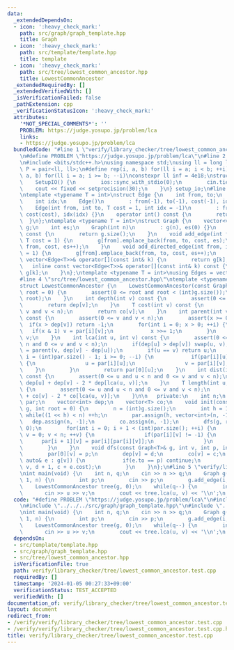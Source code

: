 ```yaml
---
data:
  _extendedDependsOn:
  - icon: ':heavy_check_mark:'
    path: src/graph/graph_template.hpp
    title: Graph
  - icon: ':heavy_check_mark:'
    path: src/template/template.hpp
    title: template
  - icon: ':heavy_check_mark:'
    path: src/tree/lowest_common_ancestor.hpp
    title: LowestCommonAncestor
  _extendedRequiredBy: []
  _extendedVerifiedWith: []
  _isVerificationFailed: false
  _pathExtension: cpp
  _verificationStatusIcon: ':heavy_check_mark:'
  attributes:
    '*NOT_SPECIAL_COMMENTS*': ''
    PROBLEM: https://judge.yosupo.jp/problem/lca
    links:
    - https://judge.yosupo.jp/problem/lca
  bundledCode: "#line 1 \"verify/library_checker/tree/lowest_common_ancestor.test.cpp\"\
    \n#define PROBLEM \"https://judge.yosupo.jp/problem/lca\"\n#line 2 \"src/template/template.hpp\"\
    \n#include <bits/stdc++.h>\nusing namespace std;\nusing ll = long long;\nusing\
    \ P = pair<ll, ll>;\n#define rep(i, a, b) for(ll i = a; i < b; ++i)\n#define rrep(i,\
    \ a, b) for(ll i = a; i >= b; --i)\nconstexpr ll inf = 4e18;\nstruct SetupIO {\n\
    \    SetupIO() {\n        ios::sync_with_stdio(0);\n        cin.tie(0);\n    \
    \    cout << fixed << setprecision(30);\n    }\n} setup_io;\n#line 3 \"src/graph/graph_template.hpp\"\
    \ntemplate <typename T = int>\nstruct Edge {\n    int from, to;\n    T cost;\n\
    \    int idx;\n    Edge()\n        : from(-1), to(-1), cost(-1), idx(-1) {}\n\
    \    Edge(int from, int to, T cost = 1, int idx = -1)\n        : from(from), to(to),\
    \ cost(cost), idx(idx) {}\n    operator int() const {\n        return to;\n  \
    \  }\n};\ntemplate <typename T = int>\nstruct Graph {\n    vector<vector<Edge<T>>>\
    \ g;\n    int es;\n    Graph(int n)\n        : g(n), es(0) {}\n    size_t size()\
    \ const {\n        return g.size();\n    }\n    void add_edge(int from, int to,\
    \ T cost = 1) {\n        g[from].emplace_back(from, to, cost, es);\n        g[to].emplace_back(to,\
    \ from, cost, es++);\n    }\n    void add_directed_edge(int from, int to, T cost\
    \ = 1) {\n        g[from].emplace_back(from, to, cost, es++);\n    }\n    inline\
    \ vector<Edge<T>>& operator[](const int& k) {\n        return g[k];\n    }\n \
    \   inline const vector<Edge<T>>& operator[](const int& k) const {\n        return\
    \ g[k];\n    }\n};\ntemplate <typename T = int>\nusing Edges = vector<Edge<T>>;\n\
    #line 4 \"src/tree/lowest_common_ancestor.hpp\"\ntemplate <typename T = int>\n\
    struct LowestCommonAncestor {\n    LowestCommonAncestor(const Graph<T>& g, int\
    \ root = 0) {\n        assert(0 <= root and root < (int)g.size());\n        init(g,\
    \ root);\n    }\n    int depth(int v) const {\n        assert(0 <= v and v < n);\n\
    \        return dep[v];\n    }\n    T cost(int v) const {\n        assert(0 <=\
    \ v and v < n);\n        return co[v];\n    }\n    int parent(int v, int x = 1)\
    \ const {\n        assert(0 <= v and v < n);\n        assert(x >= 0);\n      \
    \  if(x > dep[v]) return -1;\n        for(int i = 0; x > 0; ++i) {\n         \
    \   if(x & 1) v = par[i][v];\n            x >>= 1;\n        }\n        return\
    \ v;\n    }\n    int lca(int u, int v) const {\n        assert(0 <= u and u <\
    \ n and 0 <= v and v < n);\n        if(dep[u] > dep[v]) swap(u, v);\n        v\
    \ = parent(v, dep[v] - dep[u]);\n        if(u == v) return u;\n        for(int\
    \ i = (int)par.size() - 1; i >= 0; --i) {\n            if(par[i][u] != par[i][v])\
    \ {\n                u = par[i][u];\n                v = par[i][v];\n        \
    \    }\n        }\n        return par[0][u];\n    }\n    int dist(int u, int v)\
    \ const {\n        assert(0 <= u and u < n and 0 <= v and v < n);\n        return\
    \ dep[u] + dep[v] - 2 * dep[lca(u, v)];\n    }\n    T length(int u, int v) const\
    \ {\n        assert(0 <= u and u < n and 0 <= v and v < n);\n        return co[u]\
    \ + co[v] - 2 * co[lca(u, v)];\n    }\n\n   private:\n    int n;\n    vector<vector<int>>\
    \ par;\n    vector<int> dep;\n    vector<T> co;\n    void init(const Graph<T>&\
    \ g, int root = 0) {\n        n = (int)g.size();\n        int h = 1;\n       \
    \ while((1 << h) < n) ++h;\n        par.assign(h, vector<int>(n, -1));\n     \
    \   dep.assign(n, -1);\n        co.assign(n, -1);\n        dfs(g, root, -1, 0,\
    \ 0);\n        for(int i = 0; i + 1 < (int)par.size(); ++i) {\n            for(int\
    \ v = 0; v < n; ++v) {\n                if(par[i][v] != -1) {\n              \
    \      par[i + 1][v] = par[i][par[i][v]];\n                }\n            }\n\
    \        }\n    }\n    void dfs(const Graph<T>& g, int v, int p, int d, T c) {\n\
    \        par[0][v] = p;\n        dep[v] = d;\n        co[v] = c;\n        for(const\
    \ auto& e : g[v]) {\n            if(e.to == p) continue;\n            dfs(g, e.to,\
    \ v, d + 1, c + e.cost);\n        }\n    }\n};\n#line 5 \"verify/library_checker/tree/lowest_common_ancestor.test.cpp\"\
    \nint main(void) {\n    int n, q;\n    cin >> n >> q;\n    Graph g(n);\n    rep(i,\
    \ 1, n) {\n        int p;\n        cin >> p;\n        g.add_edge(i, p);\n    }\n\
    \    LowestCommonAncestor tree(g, 0);\n    while(q--) {\n        int u, v;\n \
    \       cin >> u >> v;\n        cout << tree.lca(u, v) << '\\n';\n    }\n}\n"
  code: "#define PROBLEM \"https://judge.yosupo.jp/problem/lca\"\n#include \"../../../src/template/template.hpp\"\
    \n#include \"../../../src/graph/graph_template.hpp\"\n#include \"../../../src/tree/lowest_common_ancestor.hpp\"\
    \nint main(void) {\n    int n, q;\n    cin >> n >> q;\n    Graph g(n);\n    rep(i,\
    \ 1, n) {\n        int p;\n        cin >> p;\n        g.add_edge(i, p);\n    }\n\
    \    LowestCommonAncestor tree(g, 0);\n    while(q--) {\n        int u, v;\n \
    \       cin >> u >> v;\n        cout << tree.lca(u, v) << '\\n';\n    }\n}"
  dependsOn:
  - src/template/template.hpp
  - src/graph/graph_template.hpp
  - src/tree/lowest_common_ancestor.hpp
  isVerificationFile: true
  path: verify/library_checker/tree/lowest_common_ancestor.test.cpp
  requiredBy: []
  timestamp: '2024-01-05 00:27:33+09:00'
  verificationStatus: TEST_ACCEPTED
  verifiedWith: []
documentation_of: verify/library_checker/tree/lowest_common_ancestor.test.cpp
layout: document
redirect_from:
- /verify/verify/library_checker/tree/lowest_common_ancestor.test.cpp
- /verify/verify/library_checker/tree/lowest_common_ancestor.test.cpp.html
title: verify/library_checker/tree/lowest_common_ancestor.test.cpp
---
```


